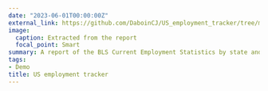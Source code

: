 ```yaml
---
date: "2023-06-01T00:00:00Z"
external_link: https://github.com/DaboinCJ/US_employment_tracker/tree/main
image:
  caption: Extracted from the report
  focal_point: Smart
summary: A report of the BLS Current Employment Statistics by state and sector, automatically updated each month via github actions. Involves connecting to the BLS API, transforming data, and publishing a quarto report to a netlify server.
tags:
- Demo
title: US employment tracker
---
```

